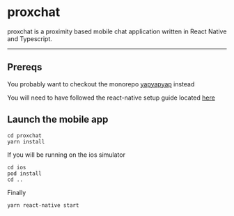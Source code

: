 # proxchat

proxchat is a proximity based mobile chat application written in React Native and Typescript.

---

## Prereqs
You probably want to checkout the monorepo [yapyapyap](https://www.github.com/stone1549/yapyapyap) instead

You will need to have followed the react-native setup guide located [here](https://reactnative.dev/docs/environment-setup)

## Launch the mobile app

    cd proxchat
    yarn install

If you will be running on the ios simulator

    cd ios
    pod install
    cd ..

Finally

    yarn react-native start
